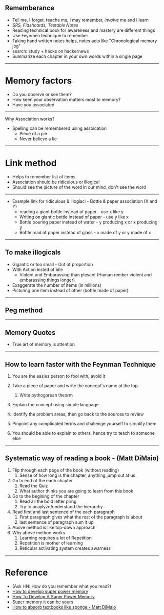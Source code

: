 ## Rememberance
* Tell me, I forget, teache me, I may remember, *involve* me and I learn
* *SRS, Flashcards, Testable Notes*
* Reading technical book for awareness and mastery are different things
* Use Feynmen technique to remember
* Taking hand written notes helps, notes acts like "Chronological memory jog"
* search::study + hacks on hackernews
* Summarize each chapter in your own words within a single page
----
# Memory factors
* Do you observe or see them?
* How keen your observation matters most to memory?
* Have you associated
----
Why Association works?
* Spelling can be remembered using assoication
  * Piece of a pie
  * Never believe a lie
----
# Link method
 * Helps to remember list of items
 * Association should be ridiculous or illogical
 * Should see the picture of the word in our mind, don't see the word
----
* Example link for ridiculous & illogiacl -  Bottle & paper association (X and Y)
  * reading a giant bottle instead of paper   - use x like y
  * Writing on giantic bottle instead of paper - use y like x
  * Bottle pouring paper instead of water - y producing x or x producing y
  * Bottle mad of paper instead of glass - x made of y or y made of x
----
## To make illogicals
* Gigantic or too small - Out of proportion
* With Action insted of idle
  * Violent and Embarassing than plesant (Human rember violent and embarassing things longer)
* Exaggerate the number of items (in millions)
* Picturing one item instead of other (bottle made of paper)
----
## Peg method

----
## Memory Quotes
* True art of memory is attention
----
## How to learn faster with the Feynman Technique
1. You are the easies person to fool with, avoid it
   
1. Take a piece of paper and write the concept's name at the top.
   1. Write pythogorean theorm
1. Explain the concept using simple language.
1. Identify the problem areas, then go back to the sources to review
1. Pinpoint any complicated terms and challenge yourself to simplify them
1. You should be able to explain to others, hence try to teach to someone else

----
## Systematic way of reading a book - (Matt DiMaio)

1. Flip through each page of the book (without reading)
    1. Sense of how long is the chapter, anything jump out at us
1. Go to end of the each chapter
    1. Read the Quiz
    1. What author thinks you are going to learn from this book
1. Go to the begining of the chapter
   1. Read all the bold letter pring
   1. Try to anaylyze/understand the hierarchy
1. Read first and last sentence of the each paragraph
   1. First paragraph gives what the rest of the paragraph is about
   1. last sentence of paragraph sum it up
1. Above method is like top-down approach
1. Why above method works
   1. Learning requires a lot of Repetition
   1. Repetition is mother of learning
   1. Reticular activating system creates awarness
----
# Reference
* (Ask HN: How do you remember what you read?)
* [How to develop super power memory](https://archive.org/details/HowToDevelopASUPERPOWERMEMORYHarryLorayne/page/n7)
* [How To Develop A Super Power Memory](http://www.ownways.com/how_to_develop_a_super_power_memory/Contents.html)
* [Super memory it can be yours](https://issuu.com/snehalwankhede/docs/super-memory-it-can-be-yours-)
* [How to absorb textbooks like sponge - Matt DiMaio](https://www.youtube.com/watch?v=nqYmmZKY4sA)  